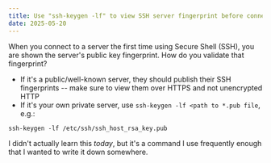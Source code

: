 ```yaml
---
title: Use "ssh-keygen -lf" to view SSH server fingerprint before connecting
date: 2025-05-20
---
```

When you connect to a server the first time using Secure Shell (SSH), you are shown the server's public key fingerprint. How do you validate that fingerprint?

* If it's a public/well-known server, they should publish their SSH fingerprints -- make sure to view them over HTTPS and not unencrypted HTTP
* If it's your own private server, use `ssh-keygen -lf <path to *.pub file`, e.g.:

```
ssh-keygen -lf /etc/ssh/ssh_host_rsa_key.pub
```

I didn't actually learn this *today*, but it's a command I use frequently enough that I wanted to write it down somewhere.

